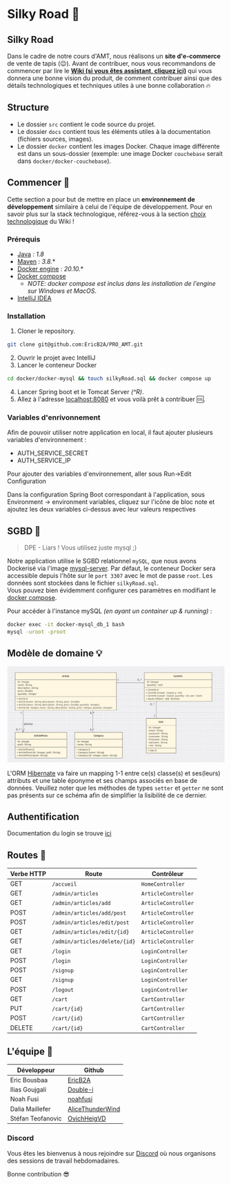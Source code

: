 # Silky Road 🐪
## Silky Road 
Dans le cadre de notre cours d'AMT, nous réalisons un **site d'e-commerce** de vente de tapis (😉).
Avant de contribuer, nous vous recommandons de commencer par lire le [**Wiki (si vous êtes assistant, cliquez ici)**](../../wiki) qui vous donnera une bonne vision du produit, de comment contribuer ainsi que des détails technologiques et techniques utiles à une bonne collaboration 🔥

## Structure
- Le dossier `src` contient le code source du projet.
- Le dossier `docs` contient tous les éléments utiles à la documentation (fichiers sources, images).
- Le dossier `docker` contient les images Docker. Chaque image différente est dans un sous-dossier (exemple: une image Docker `couchebase` serait dans `docker/docker-couchebase`).

## Commencer 🏁
Cette section a pour but de mettre en place un **environnement de développement** similaire à celui de l'équipe de développement.
Pour en savoir plus sur la stack technologique, référez-vous à la section [choix technologique](../../wiki/Choix-technologiques) du Wiki !
### Prérequis
- [Java](https://www.java.com/fr/download/) : *1.8*
- [Maven](https://maven.apache.org/download.cgi) :  *3.8.**
- [Docker engine](https://docs.docker.com/engine/install/) : *20.10.**
- [Docker compose](https://docs.docker.com/compose/install/) 
  - *NOTE: docker compose est inclus dans les installation de l'engine sur Windows et MacOS*.
- [IntelliJ IDEA](https://www.jetbrains.com/idea/download/)

### Installation 
1. Cloner le repository.
```bash 
git clone git@github.com:EricB2A/PRO_AMT.git
```
2. Ouvrir le projet avec IntelliJ
3. Lancer le conteneur Docker
```bash
cd docker/docker-mysql && touch silkyRoad.sql && docker compose up
```
4. Lancer Spring boot et le Tomcat Server *(^R)*.
5. Allez à l'adresse [localhost:8080](http://localhost:8080/) et vous voilà prêt à contribuer :cool:. 

### Variables d'enrivonnement
Afin de pouvoir utiliser notre application en local, il faut ajouter plusieurs variables d'environnement :

<ul>
<li>AUTH_SERVICE_SECRET</li> 
<li>AUTH_SERVICE_IP</li>
</ul>

Pour ajouter des variables d'environnement, aller sous Run->Edit Configuration

Dans la configuration Spring Boot correspondant à l'application, sous Environment -> environment variables, cliquez sur l'icône de bloc note
et ajoutez les deux variables ci-dessus avec leur valeurs respectives

## SGBD 🐋
> DPE - Liars ! Vous utilisez juste mysql ;)

Notre application utilise le SGBD relationnel `mySQL`, que nous avons Dockerisé via l'image [mysql-server](https://hub.docker.com/r/mysql/mysql-server/).
Par défaut, le conteneur Docker sera accessible depuis l'hôte sur le ``port 3307`` avec le mot de passe ``root``. Les données sont stockées dans le fichier `silkyRoad.sql`.  
Vous pouvez bien évidemment configurer ces paramètres en modifiant le [docker compose](docker/docker-mysql/docker-compose.yml).

Pour accéder à l'instance mySQL *(en ayant un container up & running)* : 
```bash
docker exec -it docker-mysql_db_1 bash
mysql -uroot -proot
```

## Modèle de domaine 💡
![model](docs/uml/model_images/model.png)

L'ORM [Hibernate](https://hibernate.org/) va faire un mapping 1-1 entre ce(s) classe(s) et ses(leurs) attributs et une table éponyme et ses champs associés en base de données.
Veuillez noter que les méthodes de types `setter` et `getter` ne sont pas présents sur ce schéma afin de simplifier la lisibilité de ce dernier.

## Authentification
Documentation du login se trouve [ici](docs/Authentification.md) 
## Routes 👀
| Verbe HTTP | Route                         | Contrôleur            |
|------------|-------------------------------|-----------------------|
| GET        | `/accueil`                    | `HomeController`      |
| GET        | `/admin/articles`             | `ArticleController`   |
| GET        | `/admin/articles/add`         | `ArticleController`   |
| POST       | `/admin/articles/add/post`    | `ArticleController`   |
| POST       | `/admin/articles/edit/post`   | `ArticleController`   |
| GET        | `/admin/articles/edit/{id}`   | `ArticleController`   |
| GET        | `/admin/articles/delete/{id}` | `ArticleController`   |
| GET        | `/login`                      | `LoginController`     |
| POST       | `/login`                      | `LoginController`     |
| POST       | `/signup`                     | `LoginController`     |
| GET        | `/signup`                     | `LoginController`     |
| POST       | `/logout`                     | `LoginController`     |
| GET        | `/cart`                       | `CartController`      |
| PUT        | `/cart/{id}`                  | `CartController`      |
| POST       | `/cart/{id}`                  | `CartController`      |
| DELETE     | `/cart/{id}`                  | `CartController`      |



## L'équipe 🦍
| Développeur       | Github                                                  |
|-------------------|---------------------------------------------------------|
| Eric Bousbaa      | [EricB2A](https://github.com/EricB2A)                   |
| Ilias Goujgali    | [Double-i](https://github.com/Double-i)                 |
| Noah Fusi         | [noahfusi](https://github.com/noahfusi)                 |
| Dalia Maillefer   | [AliceThunderWind](https://github.com/AliceThunderWind) |
| Stéfan Teofanovic | [OvichHeigVD](https://github.com/OvichHeigVD)           |

### Discord
Vous êtes les bienvenus à nous rejoindre sur [Discord](https://discord.gg/bwNER8rU) où nous organisons des sessions de travail hebdomadaires.

Bonne contribution 😎
